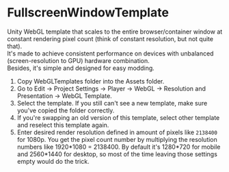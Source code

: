 # FullscreenWindowTemplate    
Unity WebGL template that scales to the entire browser/container window at constant rendering pixel count (think of constant resolution, but not quite that).  
It's made to achieve consistent performance on devices with unbalanced (screen-resolution to GPU) hardware combination.  
Besides, it's simple and designed for easy modding.  
  
1. Copy WebGLTemplates folder into the Assets folder.  
2. Go to Edit -> Project Settings -> Player -> WebGL -> Resolution and Presentation -> WebGL Template.  
3. Select the template. If you still can't see a new template, make sure you've copied the folder correctly.
4. If you're swapping an old version of this template, select other template and reselect this template again.  
5. Enter desired render resolution defined in amount of pixels like `2138400` for 1080p. You get the pixel count number by multiplying the resolution numbers like 1920\*1080 = 2138400. By default it's 1280\*720 for mobile and 2560\*1440 for desktop, so most of the time leaving those settings empty would do the trick.
